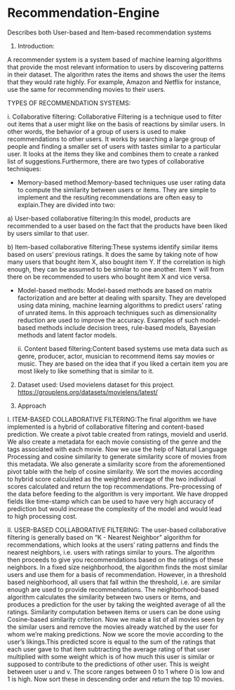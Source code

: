 # Recommendation-Engine
Describes both User-based and Item-based recommendation systems

1) Introduction:

A recommender system is a system based of machine learning algorithms that provide the most relevant information to users by discovering patterns in their dataset. The algorithm rates the items and shows the user the items that they would rate highly. For example, Amazon and Netflix for instance, use the same for recommending movies to their users.

TYPES OF RECOMMENDATION SYSTEMS:
  
  i. Collaborative filtering: Collaborative Filtering is a technique used to filter out items that a user might like on the basis of     reactions by similar users. In other words, the behavior of a group of users is used to make recommendations to other users. It          works by searching a large group of people and finding a smaller set of users with tastes similar to a particular user. It looks at      the items they like and combines them to create a ranked list of suggestions.Furthermore, there are two types of collaborative techniques:
     
- Memory-based method:Memory-based techniques use user rating data to compute the similarity between users or items. They are      simple to implement and the resulting recommendations are often easy to explain.They are divided into two:
        
a) User-based collaborative filtering:In this model, products are recommended to a user based on the fact that the products have been liked by users similar to that user.
        
b) Item-based collaborative filtering:These systems identify similar items based on users’ previous ratings. It does the same by taking note of how many users that bought item X, also bought item Y. If the correlation is high enough, they can be assumed         to be similar to one another. Item Y will from there on be recommended to users who bought item X and vice versa.
    
- Model-based methods: Model-based methods are based on matrix factorization and are better at dealing with sparsity. They are       developed using data mining, machine learning algorithms to predict users’ rating of unrated items. In this approach techniques          such as dimensionality reduction are used to improve the accuracy. Examples of such model-based methods include decision trees,         rule-based models, Bayesian methods and latent factor models.   
  
  ii. Content based filtering:Content based systems use meta data such as genre, producer, actor, musician to recommend items say movies       or music. They are based on the idea that if you liked a certain item you are most likely to like something that is similar to it.
  
2) Dataset used: Used movielens dataset for this project. https://grouplens.org/datasets/movielens/latest/

3) Approach

I. ITEM-BASED COLLABORATIVE FILTERING:The final algorithm we have implemented is a hybrid of collaborative filtering and content-based prediction. We create a pivot table created from ratings, movieId and userId. We also create a metadata for each movie consisting of the genre and the tags associated with each movie. Now we use the help of Natural Language Processing and cosine similarity to generate similarity score of movies from this metadata. We also generate a similarity score from the aforementioned pivot table with the help of cosine similarity. We sort the movies according to hybrid score calculated as the weighted average of the two individual scores calculated and return the top recommendations. Pre-processing of the data before feeding to the algorithm is very important. We have dropped fields like time-stamp which can be used to have very high accuracy of prediction but would increase the complexity of the model and would lead to high processing cost.

II. USER-BASED COLLABORATIVE FILTERING: The user-based collaborative filtering is generally based on “K - Nearest Neighbor” algorithm for recommendations, which looks at the users’ rating patterns and finds the nearest neighbors, i.e. users with ratings similar to yours. The algorithm then proceeds to give you recommendations based on the ratings of these neighbors. In a fixed size neighborhood, the algorithm finds the most similar users and use them for a basis of recommendation. However, in a threshold based neighborhood, all users that fall within the threshold, i.e. are similar enough are used to provide recommendations. The neighborhood-based algorithm calculates the similarity between two users or items, and produces a prediction for the user by taking the weighted average of all the ratings. Similarity computation between items or users can be done using Cosine-based similarity criterion. Now we make a list of all movies seen by the similar users and remove the movies already watched by the user for whom we’re making predictions. Now we score the movie according to the user’s likings.This predicted score is equal to the sum of the ratings that each user gave to that item subtracting the average rating of that user multiplied with some weight which is of how much this user is similar or supposed to contribute to the predictions of other user. This is weight between user u and v. The score ranges between 0 to 1 where 0 is low and 1 is high. Now sort these in descending order and return the top 10 movies.
